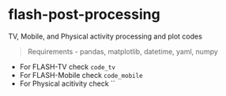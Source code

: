 # flash-post-processing
TV, Mobile, and Physical activity processing and plot codes
> Requirements - pandas, matplotlib, datetime, yaml, numpy

 - For FLASH-TV check `code_tv`
 - For FLASH-Mobile check `code_mobile`
 - For Physical acitivity check ``

